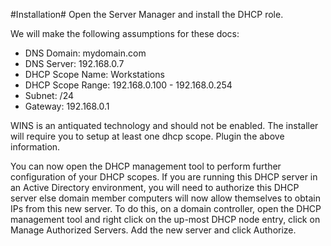 #Installation#
Open the Server Manager and install the DHCP role.

We will make the following assumptions for these docs:

 - DNS Domain: mydomain.com
 - DNS Server: 192.168.0.7
 - DHCP Scope Name: Workstations
 - DHCP Scope Range: 192.168.0.100 - 192.168.0.254
 - Subnet: /24
 - Gateway: 192.168.0.1

WINS is an antiquated technology and should not be enabled. The installer will require you to setup at least one dhcp scope. Plugin the above information.

You can now open the DHCP management tool to perform further configuration of your DHCP scopes. If you are running this DHCP server in an Active Directory environment, you will need to authorize this DHCP server else domain member computers will now allow themselves to obtain IPs from this new server. To do this, on a domain controller, open the DHCP management tool and right click on the up-most DHCP node entry, click on Manage Authorized Servers. Add the new server and click Authorize.